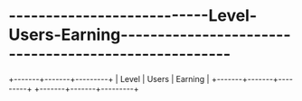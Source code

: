 # ---------------------------Level-Users-Earning-----------------------------------------------------
+-------+-------+---------+ | Level | Users | Earning | +-------+-------+---------+ +-------+-------+---------+
